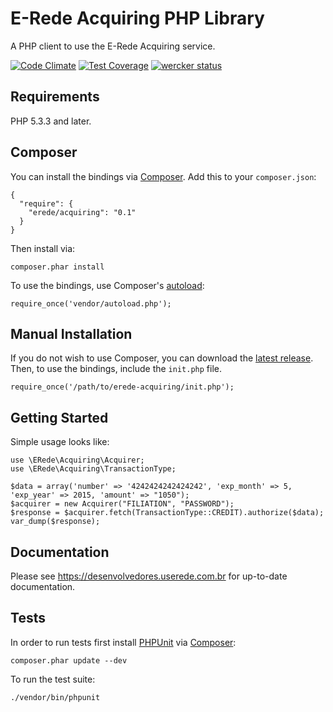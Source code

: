 # E-Rede Acquiring PHP Library

A PHP client to use the E-Rede Acquiring service.

[![Code Climate](https://codeclimate.com/repos/554cfcaa69568023f60072f4/badges/35a3e4f5871401705f63/gpa.svg)](https://codeclimate.com/repos/554cfcaa69568023f60072f4/feed)
[![Test Coverage](https://codeclimate.com/repos/554cfcaa69568023f60072f4/badges/35a3e4f5871401705f63/coverage.svg)](https://codeclimate.com/repos/554cfcaa69568023f60072f4/coverage)
[![wercker status](https://app.wercker.com/status/6e89356e294d2cfd56db18ff20d519e3/s "wercker status")](https://app.wercker.com/project/bykey/6e89356e294d2cfd56db18ff20d519e3)

## Requirements

PHP 5.3.3 and later.

## Composer

You can install the bindings via [Composer](http://getcomposer.org/). Add this to your `composer.json`:

    {
      "require": {
        "erede/acquiring": "0.1"
      }
    }

Then install via:

    composer.phar install

To use the bindings, use Composer's [autoload](https://getcomposer.org/doc/00-intro.md#autoloading):

    require_once('vendor/autoload.php');
    
## Manual Installation

If you do not wish to use Composer, you can download the [latest release](https://github.com/hgflima/rede-acquiring/releases). Then, to use the bindings, include the `init.php` file.

    require_once('/path/to/erede-acquiring/init.php');

## Getting Started

Simple usage looks like:

    use \ERede\Acquiring\Acquirer;
    use \ERede\Acquiring\TransactionType;

    $data = array('number' => '4242424242424242', 'exp_month' => 5, 'exp_year' => 2015, 'amount' => "1050");
    $acquirer = new Acquirer("FILIATION", "PASSWORD");
    $response = $acquirer.fetch(TransactionType::CREDIT).authorize($data);
    var_dump($response);

## Documentation

Please see https://desenvolvedores.userede.com.br for up-to-date documentation.

## Tests

In order to run tests first install [PHPUnit](http://packagist.org/packages/phpunit/phpunit) via [Composer](http://getcomposer.org/):

    composer.phar update --dev

To run the test suite:

    ./vendor/bin/phpunit

